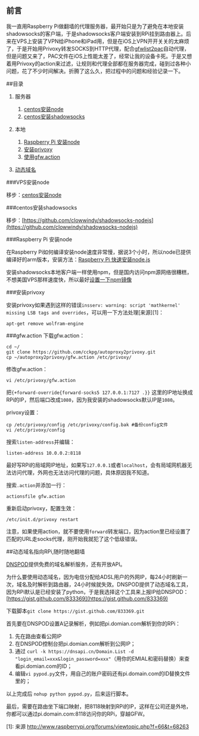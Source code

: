## 前言

我一直用Raspberry Pi做翻墙的代理服务器，最开始只是为了避免在本地安装shadowsocks的客户端，于是shadowsocks客户端安装到RPi挂到路由器上。后来在VPS上安装了VPN给iPhone和iPad用，但是在iOS上VPN开开关关的太麻烦了，于是开始用Privoxy转发SOCKS到HTTP代理，配合[gfwlist2pac](https://github.com/clowwindy/gfwlist2pac)自动代理，但是问题又来了，PAC文件在iOS上性能太差了，经常让我的设备卡死。于是又想着用Privoxy的action来过滤，让规则和代理全部都在服务器完成，碰到过各种小问题，花了不少时间解决。折腾了这么久，把过程中的问题和经验记录一下。

##目录

1. 服务器
    1. [centos安装node](#vps%E5%AE%89%E8%A3%85node)
    2. [centos安装shadowsocks](#centos%E5%AE%89%E8%A3%85shadowsocks)

2. 本地
    1. [Raspberry Pi 安装node](#raspberry-pi-%E5%AE%89%E8%A3%85node)
    2. [安装privoxy](#%E5%AE%89%E8%A3%85privoxy)
    2. [使用gfw.action](#gfwaction)
3. [动态域名](#%E5%AE%89%E8%A3%85privoxy)

###VPS安装node

移步：[centos安装node](https://github.com/fankangsong/note/wiki/centos-5-%E5%AE%89%E8%A3%85nodejs)

###centos安装shadowsocks

移步：[https://github.com/clowwindy/shadowsocks-nodejs](https://github.com/clowwindy/shadowsocks-nodejs)

###Raspberry Pi 安装node

在Raspberry Pi如何编译安装node速度非常慢，据说3个小时，所以node已提供编译好的arm版本，安装方法：[Raspberry Pi 快速安装node.js](https://github.com/fankangsong/note/wiki/Raspberry-Pi-%E5%BF%AB%E9%80%9F%E5%AE%89%E8%A3%85node.js)

安装shadowsocks本地客户端一样使用npm，但是国内访问npm源网络很糟糕，不想美国VPS那样速度快，所以最好[设置一下npm镜像](https://github.com/fankangsong/note/wiki/npm%E5%9B%BD%E5%86%85%E9%95%9C%E5%83%8F%EF%BC%88%E8%BD%AC%EF%BC%89)

###安装privoxy

安装privoxy如果遇到这样的错误`insserv: warning: script 'mathkernel' missing LSB tags and overrides`，可以用一下方法处理[来源][1]：
```
apt-get remove wolfram-engine
```
###gfw.action
下载gfw.action：

    cd ~/
    git clone https://github.com/cckpg/autoproxy2privoxy.git
    cp ~/autoproxy2privoxy/gfw.action /etc/privoxy/


修改gfw.action：
```
vi /etc/privoxy/gfw.action
```

把`{+forward-override{forward-socks5 127.0.0.1:7127 .}}` 这里的IP地址换成RPi的IP，然后端口改成`1080`，因为我安装的shadowsocks默认IP是`1080`。

privoxy设置：

    cp /etc/privoxy/config /etc/privoxy/config.bak #备份config文件
    vi /etc/privoxy/config


搜索`listen-address`并编辑：
```
listen-address 10.0.0.2:8118
```
最好写RPi的局域网IP地址，如果写`127.0.0.1`或者`localhost`，会有局域网机器无法访问代理，外网也无法访问代理的问题，具体原因我不知道。

搜索`.action`并添加一行：
```
actionsfile gfw.action
```

重新启动privoxy，配置生效：
```
/etc/init.d/privoxy restart
```

注意，如果使用action，就不要使用`forward`转发端口，因为action里已经设置了匹配的URL走socks代理，刚开始我就犯了这个低级错误。

##动态域名指向RPi,随时随地翻墙

[DNSPOD](https://www.dnspod.cn/)提供免费的域名解析服务，还有开放API。

为什么要使用动态域名，因为电信分配给ADSL用户的外网IP，每24小时刷新一次，域名及时解析到路由器，24小时候就失效。DNSPOD提供了动态域名工具，因为RPi默认是已经安装了python，于是我选择这个工具来上报IP给DNSPOD：[https://gist.github.com/833369](https://gist.github.com/833369)

下载脚本`git clone https://gist.github.com/833369.git`

首先要在DNSPOD设置A记录解析，例如把pi.domian.com解析到你的RPi：

1. 先在路由查看公网IP
2. 在DNSPOD控制台把pi.domian.com解析到公网IP；
3. 通过 `curl -k https://dnsapi.cn/Domain.List -d "login_email=xxx&login_password=xxx"`（用你的EMIAL和密码替换）来查看pi.domian.com的ID；
4. 编辑`vi pypod.py`文件，用自己的账户密码还有pi.domain.com的ID替换文件里的；

以上完成后 `nohup python pypod.py`，后来运行脚本。

最后，需要在路由坐下端口映射，把8118映射到RPi的IP，这样在公司还是外地，你都可以通过pi.domain.com:8118访问你的RPi，穿越GFW。


[1]: 来源 http://www.raspberrypi.org/forums/viewtopic.php?f=66&t=68263